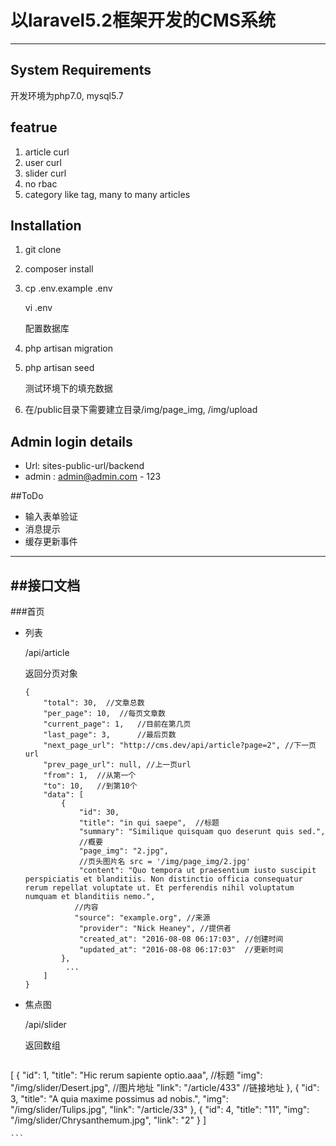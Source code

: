 # 以laravel5.2框架开发的CMS系统
---

## System Requirements
开发环境为php7.0, mysql5.7

## featrue
1. article curl
2. user curl
3. slider curl
3. no rbac
4. category like tag, many to many articles

## Installation
1. git clone

1. composer install

2. cp .env.example .env

   vi .env

   配置数据库

3. php artisan migration

4. php artisan seed

   测试环境下的填充数据

5. 在/public目录下需要建立目录/img/page_img, /img/upload


## Admin login details
- Url: sites-public-url/backend
- admin : admin@admin.com - 123


##ToDo
- 输入表单验证
- 消息提示
- 缓存更新事件

---
##接口文档
---

###首页

- 列表

    /api/article
    
    返回分页对象
    
    ```
    {
        "total": 30,  //文章总数             
        "per_page": 10,  //每页文章数
        "current_page": 1,   //目前在第几页
        "last_page": 3,      //最后页数
        "next_page_url": "http://cms.dev/api/article?page=2", //下一页url
        "prev_page_url": null, //上一页url
        "from": 1,  //从第一个
        "to": 10,   //到第10个
        "data": [
            {
                "id": 30,
                "title": "in qui saepe",  //标题
                "summary": "Similique quisquam quo deserunt quis sed.",
                //概要
                "page_img": "2.jpg",
                //页头图片名 src = '/img/page_img/2.jpg'
                "content": "Quo tempora ut praesentium iusto suscipit perspiciatis et blanditiis. Non distinctio officia consequatur rerum repellat voluptate ut. Et perferendis nihil voluptatum numquam et blanditiis nemo.",
               //内容
               "source": "example.org", //来源
                "provider": "Nick Heaney", //提供者
                "created_at": "2016-08-08 06:17:03", //创建时间
                "updated_at": "2016-08-08 06:17:03"  //更新时间
            },
             ...
        ]
    }
    ```
    
- 焦点图

  /api/slider
  
  返回数组
  
    ```
[
    {
        "id": 1,
        "title": "Hic rerum sapiente optio.aaa", //标题
        "img": "/img/slider/Desert.jpg",  //图片地址
        "link": "/article/433"  //链接地址
    },
    {
        "id": 3,
        "title": "A quia maxime possimus ad nobis.",
        "img": "/img/slider/Tulips.jpg",
        "link": "/article/33"
    },
    {
        "id": 4,
        "title": "11",
        "img": "/img/slider/Chrysanthemum.jpg",
        "link": "2"
    }
]
      
    ```